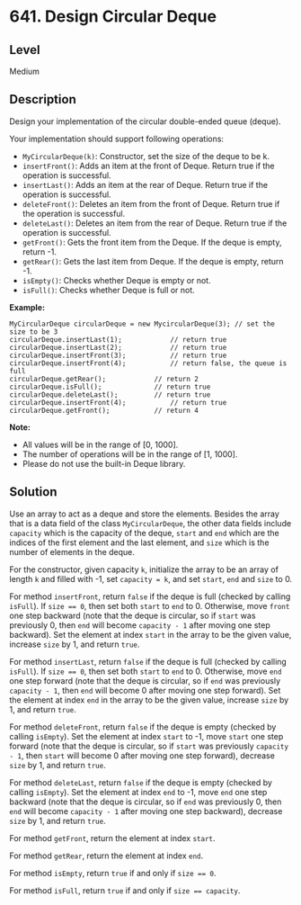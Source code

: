 # 641. Design Circular Deque
## Level
Medium

## Description
Design your implementation of the circular double-ended queue (deque).

Your implementation should support following operations:

* `MyCircularDeque(k)`: Constructor, set the size of the deque to be k.
* `insertFront()`: Adds an item at the front of Deque. Return true if the operation is successful.
* `insertLast()`: Adds an item at the rear of Deque. Return true if the operation is successful.
* `deleteFront()`: Deletes an item from the front of Deque. Return true if the operation is successful.
* `deleteLast()`: Deletes an item from the rear of Deque. Return true if the operation is successful.
* `getFront()`: Gets the front item from the Deque. If the deque is empty, return -1.
* `getRear()`: Gets the last item from Deque. If the deque is empty, return -1.
* `isEmpty()`: Checks whether Deque is empty or not. 
* `isFull()`: Checks whether Deque is full or not.

**Example:**
```
MyCircularDeque circularDeque = new MycircularDeque(3); // set the size to be 3
circularDeque.insertLast(1);			// return true
circularDeque.insertLast(2);			// return true
circularDeque.insertFront(3);			// return true
circularDeque.insertFront(4);			// return false, the queue is full
circularDeque.getRear();  			// return 2
circularDeque.isFull();				// return true
circularDeque.deleteLast();			// return true
circularDeque.insertFront(4);			// return true
circularDeque.getFront();			// return 4
```

**Note:**

* All values will be in the range of [0, 1000].
* The number of operations will be in the range of [1, 1000].
* Please do not use the built-in Deque library.

## Solution
Use an array to act as a deque and store the elements. Besides the array that is a data field of the class `MyCircularDeque`, the other data fields include `capacity` which is the capacity of the deque, `start` and `end` which are the indices of the first element and the last element, and `size` which is the number of elements in the deque.

For the constructor, given capacity `k`, initialize the array to be an array of length `k` and filled with -1, set `capacity = k`, and set `start`, `end` and `size` to 0.

For method `insertFront`, return `false` if the deque is full (checked by calling `isFull`). If `size == 0`, then set both `start` to `end` to 0. Otherwise, move `front` one step backward (note that the deque is circular, so if `start` was previously 0, then `end` will become `capacity - 1` after moving one step backward). Set the element at index `start` in the array to be the given value, increase `size` by 1, and return `true`.

For method `insertLast`, return `false` if the deque is full (checked by calling `isFull`). If `size == 0`, then set both `start` to `end` to 0. Otherwise, move `end` one step forward (note that the deque is circular, so if `end` was previously `capacity - 1`, then `end` will become 0 after moving one step forward). Set the element at index `end` in the array to be the given value, increase `size` by 1, and return `true`.

For method `deleteFront`, return `false` if the deque is empty (checked by calling `isEmpty`). Set the element at index `start` to -1, move `start` one step forward (note that the deque is circular, so if `start` was previously `capacity - 1`, then `start` will become 0 after moving one step forward), decrease `size` by 1, and return `true`.

For method `deleteLast`, return `false` if the deque is empty (checked by calling `isEmpty`). Set the element at index `end` to -1, move `end` one step backward (note that the deque is circular, so if `end` was previously 0, then `end` will become `capacity - 1` after moving one step backward), decrease `size` by 1, and return `true`.

For method `getFront`, return the element at index `start`.

For method `getRear`, return the element at index `end`.

For method `isEmpty`, return `true` if and only if `size == 0`.

For method `isFull`, return `true` if and only if `size == capacity`.
